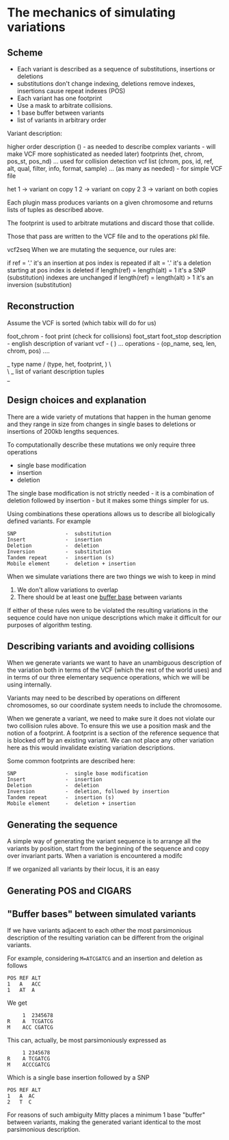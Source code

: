The mechanics of simulating variations
=====================================

Scheme
------
* Each variant is described as a sequence of substitutions, insertions or deletions
* substitutions don't change indexing, deletions remove indexes, insertions cause repeat indexes (POS)
* Each variant has one footprint
* Use a mask to arbitrate collisions.
* 1 base buffer between variants
* list of variants in arbitrary order

Variant description:

higher order description  ()  - as needed to describe complex variants - will make VCF more sophisticated as needed later)
footprints                (het, chrom, pos_st, pos_nd) ... used for collision detection
vcf list                  (chrom, pos, id, ref, alt, qual, filter, info, format, sample) ... (as many as needed) - for simple VCF file

het  1 -> variant on copy 1
     2 -> variant on copy 2
     3 -> variant on both copies

Each plugin mass produces variants on a given chromosome and returns lists of tuples as described above. 

The footprint is used to arbitrate mutations and discard those that collide. 

Those that pass are written to the VCF file and to the operations pkl file.

vcf2seq
When we are mutating the sequence, our rules are:

if ref = '.' it's an insertion at pos                        index is repeated
if alt = '.' it's a deletion starting at pos                 index is deleted
if length(ref) = length(alt) = 1 it's a SNP (substitution)          indexes are unchanged
if length(ref) = length(alt) > 1 it's an inversion (substitution)
 
Reconstruction
--------------
Assume the VCF is sorted (which tabix will do for us) 











foot_chrom  - foot print (check for collisions)
foot_start
foot_stop
description - english description of variant
vcf         - ( ) ... 
operations  - (op_name, seq, len, chrom, pos) ....
      
      
   _ type name
  /
(type, het, footprint, )
        \            \
         \            \_ list of variant description tuples
          \
           \_ 





Design choices and explanation
------------------------------
There are a wide variety of mutations that happen in the human genome and they range in size from changes in single bases
to deletions or insertions of 200kb lengths sequences.

To computationally describe these mutations we only require three operations 

  - single base modification
  - insertion
  - deletion
  
The single base modification is not strictly needed - it is a combination of deletion followed by insertion - but it
makes some things simpler for us.

Using combinations these operations allows us to describe all biologically defined variants. For example
  
    SNP                -  substitution
    Insert             -  insertion
    Deletion           -  deletion
    Inversion          -  substitution
    Tandem repeat      -  insertion (s)
    Mobile element     -  deletion + insertion


When we simulate variations there are two things we wish to keep in mind

1. We don't allow variations to overlap
1. There should be at least one [buffer base](#bufferbases) between variants

If either of these rules were to be violated the resulting variations in the sequence could have non unique descriptions
which make it difficult for our purposes of algorithm testing.
    
Describing variants and avoiding collisions
-------------------------------------------
When we generate variants we want to have an unambiguous description of the variation both in terms of the VCF (which
the rest of the world uses) and in terms of our three elementary sequence operations, which we will be using internally. 

Variants may need to be described by operations on different chromosomes, so our coordinate system needs to include the 
chromosome.
 
When we generate a variant, we need to make sure it does not violate our two collision rules above. To ensure this we
use a position mask and the notion of a footprint. A footprint is a section of the reference sequence that is blocked
off by an existing variant. We can not place any other variation here as this would invalidate existing variation 
descriptions.

Some common footprints are described here:

    SNP                -  single base modification
    Insert             -  insertion
    Deletion           -  deletion
    Inversion          -  deletion, followed by insertion
    Tandem repeat      -  insertion (s)
    Mobile element     -  deletion + insertion



Generating the sequence
-----------------------
A simple way of generating the variant sequence is to arrange all the variants by position, start from the beginning of
the sequence and copy over invariant parts. When a variation is encountered a modifc


If we organized all variants by their locus, it is an easy 




Generating POS and CIGARS
-------------------------
    
    
    
    
## "Buffer bases" between simulated variants <a name="bufferbases"></a>

If we have variants adjacent to each other the most parsimonious description of the resulting variation can be different
from the original variants.

For example, considering `M=ATCGATCG` and an insertion and deletion as follows

    POS REF ALT
    1   A   ACC
    1   AT  A

We get

         1  2345678
    R    A  TCGATCG
    M    ACC CGATCG

This can, actually, be most parsimoniously expressed as

         1 2345678
    R    A TCGATCG
    M    ACCCGATCG

Which is a single base insertion followed by a SNP

    POS REF ALT
    1   A  AC
    2   T  C

For reasons of such ambiguity Mitty places a minimum 1 base "buffer" between variants, making the generated variant
identical to the most parsimonious description.
    